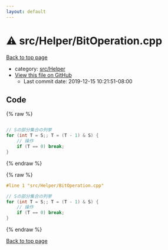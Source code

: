 ```yaml
---
layout: default
---
```


<!-- mathjax config similar to math.stackexchange -->
<script type="text/javascript" async
  src="https://cdnjs.cloudflare.com/ajax/libs/mathjax/2.7.5/MathJax.js?config=TeX-MML-AM_CHTML">
</script>
<script type="text/x-mathjax-config">
  MathJax.Hub.Config({
    TeX: { equationNumbers: { autoNumber: "AMS" }},
    tex2jax: {
      inlineMath: [ ['$','$'] ],
      processEscapes: true
    },
    "HTML-CSS": { matchFontHeight: false },
    displayAlign: "left",
    displayIndent: "2em"
  });
</script>

<script type="text/javascript" src="https://cdnjs.cloudflare.com/ajax/libs/jquery/3.4.1/jquery.min.js"></script>
<script src="https://cdn.jsdelivr.net/npm/jquery-balloon-js@1.1.2/jquery.balloon.min.js" integrity="sha256-ZEYs9VrgAeNuPvs15E39OsyOJaIkXEEt10fzxJ20+2I=" crossorigin="anonymous"></script>
<script type="text/javascript" src="../../../assets/js/copy-button.js"></script>
<link rel="stylesheet" href="../../../assets/css/copy-button.css" />


# :warning: src/Helper/BitOperation.cpp

<a href="../../../index.html">Back to top page</a>

* category: <a href="../../../index.html#1b49b634354b8edb1dc8ef8a73014950">src/Helper</a>
* <a href="{{ site.github.repository_url }}/blob/master/src/Helper/BitOperation.cpp">View this file on GitHub</a>
    - Last commit date: 2019-12-15 10:21:51-08:00




## Code

<a id="unbundled"></a>
{% raw %}
```cpp

// Sの部分集合の列挙
for (int T = S;; T = (T - 1) & S) {
    // 操作
    if (T == 0) break;
}

```
{% endraw %}

<a id="bundled"></a>
{% raw %}
```cpp
#line 1 "src/Helper/BitOperation.cpp"

// Sの部分集合の列挙
for (int T = S;; T = (T - 1) & S) {
    // 操作
    if (T == 0) break;
}

```
{% endraw %}

<a href="../../../index.html">Back to top page</a>

